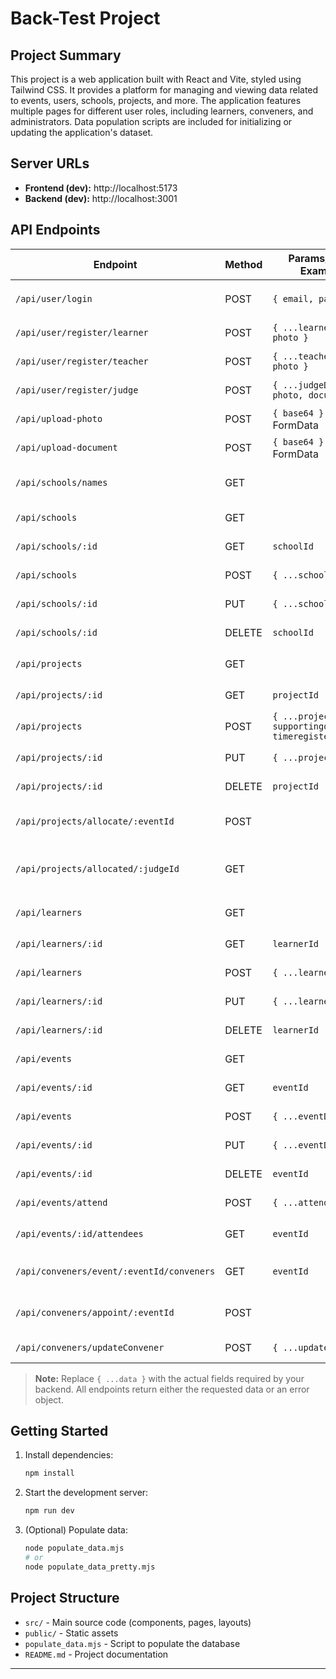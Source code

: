 # Back-Test Project

## Project Summary

This project is a web application built with React and Vite, styled using Tailwind CSS. It provides a platform for managing and viewing data related to events, users, schools, projects, and more. The application features multiple pages for different user roles, including learners, conveners, and administrators. Data population scripts are included for initializing or updating the application's dataset.

## Server URLs

- **Frontend (dev):** http://localhost:5173
- **Backend (dev):** http://localhost:3001

## API Endpoints

| Endpoint                                  | Method | Params/Body Example                                      | Description                     | Response Example           |
| ----------------------------------------- | ------ | -------------------------------------------------------- | ------------------------------- | -------------------------- |
| `/api/user/login`                         | POST   | `{ email, password }`                                    | User login                      | `{ user, token }` or error |
| `/api/user/register/learner`              | POST   | `{ ...learnerData, photo }`                              | Register learner                | `{ user }` or error        |
| `/api/user/register/teacher`              | POST   | `{ ...teacherData, photo }`                              | Register teacher                | `{ user }` or error        |
| `/api/user/register/judge`                | POST   | `{ ...judgeData, photo, document}`                       | Register judge                  | `{ user }` or error        |
| `/api/upload-photo`                       | POST   | `{ base64 }` or FormData                                 | Upload user photo               | `{ url }`                  |
| `/api/upload-document`                    | POST   | `{ base64 }` or FormData                                 | Upload document                 | `{ url }`                  |
| `/api/schools/names`                      | GET    |                                                          | Get all school names            | `[ ...names ]`             |
| `/api/schools`                            | GET    |                                                          | Get all schools                 | `[ ...schools ]`           |
| `/api/schools/:id`                        | GET    | `schoolId`                                               | Get school by ID                | `{ ...school }`            |
| `/api/schools`                            | POST   | `{ ...schoolData }`                                      | Create school                   | `{ ...school }`            |
| `/api/schools/:id`                        | PUT    | `{ ...schoolData }`                                      | Update school                   | `{ ...school }`            |
| `/api/schools/:id`                        | DELETE | `schoolId`                                               | Delete school                   | `{ success: true }`        |
| `/api/projects`                           | GET    |                                                          | Get all projects                | `[ ...projects ]`          |
| `/api/projects/:id`                       | GET    | `projectId`                                              | Get project by ID               | `{ ...project }`           |
| `/api/projects`                           | POST   | `{ ...projectData, supportingdocument, timeregistered }` | Create project                  | `{ ...project }`           |
| `/api/projects/:id`                       | PUT    | `{ ...projectData }`                                     | Update project                  | `{ ...project }`           |
| `/api/projects/:id`                       | DELETE | `projectId`                                              | Delete project                  | `{ success: true }`        |
| `/api/projects/allocate/:eventId`         | POST   |                                                          | Allocate projects for event     | `{ ... }`                  |
| `/api/projects/allocated/:judgeId`        | GET    |                                                          | Get projects allocated to judge | `[ ...projects ]`          |
| `/api/learners`                           | GET    |                                                          | Get all learners                | `[ ...learners ]`          |
| `/api/learners/:id`                       | GET    | `learnerId`                                              | Get learner by ID               | `{ ...learner }`           |
| `/api/learners`                           | POST   | `{ ...learnerData }`                                     | Create learner                  | `{ ...learner }`           |
| `/api/learners/:id`                       | PUT    | `{ ...learnerData }`                                     | Update learner                  | `{ ...learner }`           |
| `/api/learners/:id`                       | DELETE | `learnerId`                                              | Delete learner                  | `{ success: true }`        |
| `/api/events`                             | GET    |                                                          | Get all events                  | `[ ...events ]`            |
| `/api/events/:id`                         | GET    | `eventId`                                                | Get event by ID                 | `{ ...event }`             |
| `/api/events`                             | POST   | `{ ...eventData }`                                       | Create event                    | `{ ...event }`             |
| `/api/events/:id`                         | PUT    | `{ ...eventData }`                                       | Update event                    | `{ ...event }`             |
| `/api/events/:id`                         | DELETE | `eventId`                                                | Delete event                    | `{ success: true }`        |
| `/api/events/attend`                      | POST   | `{ ...attendeeData }`                                    | Attend event                    | `{ ... }`                  |
| `/api/events/:id/attendees`               | GET    | `eventId`                                                | Get event attendees             | `[ ...attendees ]`         |
| `/api/conveners/event/:eventId/conveners` | GET    | `eventId`                                                | Get conveners for event         | `[ ...conveners ]`         |
| `/api/conveners/appoint/:eventId`         | POST   |                                                          | Appoint convener for event      | `{ ... }`                  |
| `/api/conveners/updateConvener`           | POST   | `{ ...updateData }`                                      | Update convener                 | `{ ... }`                  |

> **Note:** Replace `{ ...data }` with the actual fields required by your backend. All endpoints return either the requested data or an error object.

## Getting Started

1. Install dependencies:
   ```sh
   npm install
   ```
2. Start the development server:
   ```sh
   npm run dev
   ```
3. (Optional) Populate data:
   ```sh
   node populate_data.mjs
   # or
   node populate_data_pretty.mjs
   ```

## Project Structure

- `src/` - Main source code (components, pages, layouts)
- `public/` - Static assets
- `populate_data.mjs` - Script to populate the database
- `README.md` - Project documentation

---
